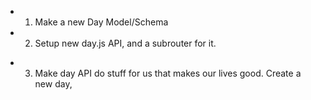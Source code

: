 + 1. Make a new Day Model/Schema
+ 2. Setup new day.js API, and a subrouter for it.
- 3. Make day API do stuff for us that makes our lives good. Create a new day,